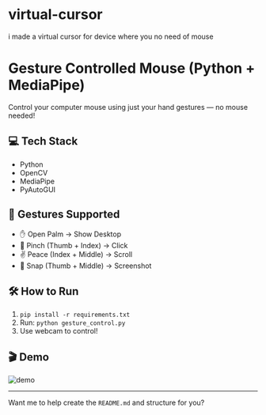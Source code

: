 # virtual-cursor
i made a virtual cursor for device where you  no need of mouse
# Gesture Controlled Mouse (Python + MediaPipe)

Control your computer mouse using just your hand gestures — no mouse needed!

## 💻 Tech Stack
- Python
- OpenCV
- MediaPipe
- PyAutoGUI

## 🧠 Gestures Supported
- ✋ Open Palm → Show Desktop
- 🤏 Pinch (Thumb + Index) → Click
- ✌️ Peace (Index + Middle) → Scroll
- 🤌 Snap (Thumb + Middle) → Screenshot

## 🛠️ How to Run
1. `pip install -r requirements.txt`
2. Run: `python gesture_control.py`
3. Use webcam to control!

## 🎬 Demo
![demo](demo.gif)

---

Want me to help create the `README.md` and structure for you?
